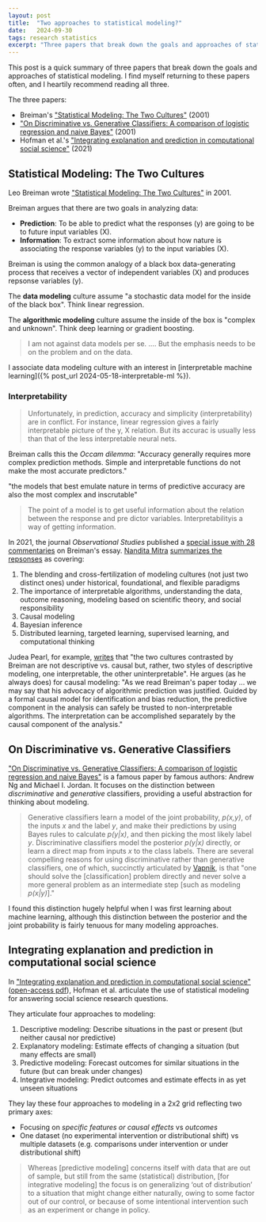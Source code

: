 ```yaml
---
layout: post
title:  "Two approaches to statistical modeling?"
date:   2024-09-30
tags: research statistics
excerpt: "Three papers that break down the goals and approaches of statistical modeling."
---
```


This post is a quick summary of three papers that break down the goals and approaches of statistical modeling. I find myself returning to these papers often, and I heartily recommend reading all three.

The three papers:

 - Breiman's ["Statistical Modeling: The Two Cultures"](https://projecteuclid.org/journals/statistical-science/volume-16/issue-3/Statistical-Modeling--The-Two-Cultures-with-comments-and-a/10.1214/ss/1009213726.full) (2001)
 - ["On Discriminative vs. Generative Classifiers: A comparison of logistic regression and naive Bayes"](https://papers.nips.cc/paper_files/paper/2001/hash/7b7a53e239400a13bd6be6c91c4f6c4e-Abstract.html) (2001)
 - Hofman et al.'s ["Integrating explanation and prediction in computational social science"](https://www.nature.com/articles/s41586-021-03659-0) (2021)

## Statistical Modeling: The Two Cultures

Leo Breiman wrote ["Statistical Modeling: The Two Cultures"](https://projecteuclid.org/journals/statistical-science/volume-16/issue-3/Statistical-Modeling--The-Two-Cultures-with-comments-and-a/10.1214/ss/1009213726.full) in 2001.

Breiman argues that there are two goals in analyzing data:

 - **Prediction**: To be able to predict what the responses (y) are going to be to future input variables (X).
- **Information**: To extract some information about how nature is associating the response variables (y) to the input variables (X).

Breiman is using the common analogy of a black box data-generating process that receives a vector of independent variables (X) and produces repsonse variables (y).

The **data modeling** culture assume "a stochastic data model for the inside of the black box". Think linear regression.

The **algorithmic modeling** culture assume the inside of the box is "complex and unknown". Think deep learning or gradient boosting.

>I am not against data models per se. .... But the emphasis needs to be on the problem and
on the data.

I associate data modeling culture with an interest in [interpretable machine learning]({% post_url 2024-05-18-interpretable-ml %}).

 ### Interpretability

 >Unfortunately, in prediction, accuracy and simplicity (interpretability) are in conflict. For instance, linear regression gives a fairly interpretable picture of the y, X relation. But its accurac is usually less than that of the less interpretable neural nets.

 Breiman calls this the _Occam dilemma_: "Accuracy generally requires more complex prediction methods. Simple and interpretable functions do not make the most accurate predictors."

"the models that best emulate nature in terms of predictive accuracy are also the most complex and inscrutable"

>The point of a model is to get useful information about the relation between the response and pre dictor variables. Interpretabilityis a way of getting
information.


In 2021, the journal _Observational Studies_ published a [special issue with 28 commentaries](https://muse.jhu.edu/pub/56/issue/45147) on Breiman's essay. [Nandita Mitra](https://www.mitrastatslab.com/team) [summarizes the repsonses](https://muse.jhu.edu/pub/56/article/799740) as covering:

 1. The blending and cross-fertilization of modeling cultures (not just two distinct ones) under historical, foundational, and flexible paradigms 
 2. The importance of interpretable algorithms, understanding the data, outcome reasoning, modeling based on scientific theory, and social responsibility
 3. Causal modeling 
 4. Bayesian inference
 5. Distributed learning, targeted learning, supervised learning, and computational thinking

 Judea Pearl, for example, [writes](https://muse.jhu.edu/pub/56/article/799733) that "the two cultures contrasted by Breiman are not descriptive vs. causal but, rather, two styles of descriptive modeling, one interpretable, the other uninterpretable". He argues (as he always does) for causal modeling: "As we read Breiman's paper today ... we may say that his advocacy of algorithmic prediction was justified. Guided by a formal causal model for identification and bias reduction, the predictive component in the analysis can safely be trusted to non-interpretable algorithms. The interpretation can be accomplished separately by the causal component of the analysis."

## On Discriminative vs. Generative Classifiers

["On Discriminative vs. Generative Classifiers: A comparison of logistic regression and naive Bayes"](https://papers.nips.cc/paper_files/paper/2001/hash/7b7a53e239400a13bd6be6c91c4f6c4e-Abstract.html) is a famous paper by famous authors: Andrew Ng and Michael I. Jordan.
It focuses on the distinction between _discriminative_ and _generative_ classifiers, providing a useful abstraction for thinking about modeling.

>Generative classifiers learn a model of the joint probability, _p(x,y)_, of the inputs _x_ and the label _y_, and make their predictions by using Bayes rules to calculate _p(y|x)_, and then picking the most likely label _y_. Discriminative classifiers model the posterior _p(y|x)_ directly, or learn a direct map from inputs _x_ to the class labels. There are several compelling reasons for using discriminative rather than generative classifiers, one of which, succinctly articulated by [Vapnik](https://www.wiley.com/en-us/Statistical+Learning+Theory-p-9780471030034), is that "one should solve the [classification] problem directly and never solve a more general problem as an intermediate step [such as modeling _p(x|y)_]."

I found this distinction hugely helpful when I was first learning about machine learning, although this distinction between the posterior and the joint probability is fairly tenuous for many modeling approaches.

## Integrating explanation and prediction in computational social science

In ["Integrating explanation and prediction in computational social science"](https://www.nature.com/articles/s41586-021-03659-0) ([open-access pdf](https://par.nsf.gov/servlets/purl/10321875)), Hofman et al. articulate the use of statistical modeling for answering social science research questions.

They articulate four approaches to modeling:

 1. Descriptive modeling: Describe situations in the past or present (but neither causal nor predictive)
 2. Explanatory modeling: Estimate effects of changing a situation (but many effects are small)
 3. Predictive modeling: Forecast outcomes for similar situations in the future (but can break under changes)
 4. Integrative modeling: Predict outcomes and estimate effects in as yet unseen situations

They lay these four approaches to modeling in a 2x2 grid reflecting two primary axes:
 - Focusing on _specific features or causal effects_ vs _outcomes_
 - One dataset (no experimental intervention or distributional shift) vs multiple datasets (e.g. comparisons under intervention or under distributional shift)


>Whereas [predictive modeling] concerns itself with data that are out of sample, but still from the same (statistical) distribution, [for integrative modeling] the focus is on generalizing ‘out of distribution’ to a situation that might change either naturally, owing to some factor out of our control, or because of some intentional intervention such as an experiment or change in policy.

